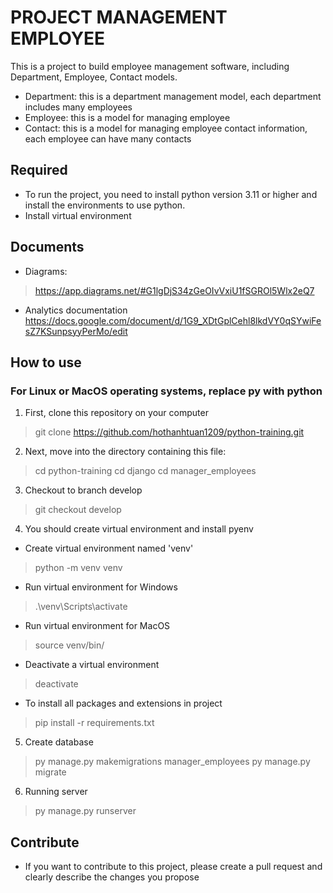 # PROJECT MANAGEMENT EMPLOYEE
This is a project to build employee management software, including Department, Employee, Contact models.
- Department: this is a department management model, each department includes many employees
- Employee: this is a model for managing employee
- Contact: this is a model for managing employee contact information, each employee can have many contacts

## Required
- To run the project, you need to install python version 3.11 or higher and install the environments to use python.
- Install virtual environment

## Documents
- Diagrams:
> https://app.diagrams.net/#G1lgDjS34zGeOIvVxiU1fSGROl5Wlx2eQ7

- Analytics documentation
https://docs.google.com/document/d/1G9_XDtGplCehl8lkdVY0qSYwiFesZ7KSunpsyyPerMo/edit

## How to use
### For Linux or MacOS operating systems, replace py with python
1. First, clone this repository on your computer
> git clone https://github.com/hothanhtuan1209/python-training.git

2. Next, move into the directory containing this file:
> cd python-training
> cd django
> cd manager_employees

3. Checkout to branch develop
> git checkout develop

4. You should create virtual environment and install pyenv
- Create virtual environment named 'venv'
> python -m venv venv

- Run virtual environment for Windows
> .\venv\Scripts\activate

- Run virtual environment for MacOS
> source venv/bin/

- Deactivate a virtual environment
> deactivate

- To install all packages and extensions in project
> pip install -r requirements.txt 

5. Create database
> py manage.py makemigrations manager_employees
> py manage.py migrate

6. Running server
>py manage.py runserver

## Contribute
 - If you want to contribute to this project, please create a pull request and clearly describe the changes you propose